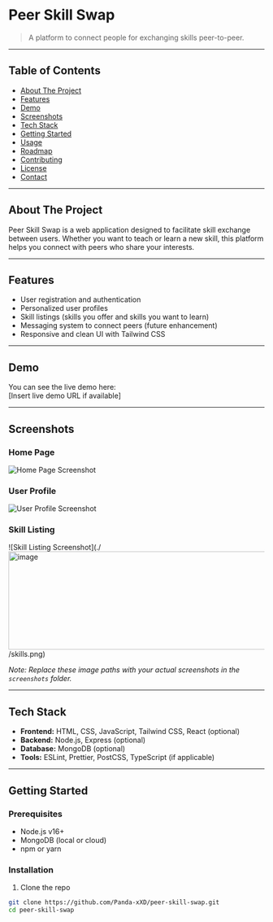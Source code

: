 # Peer Skill Swap

> A platform to connect people for exchanging skills peer-to-peer.

---

## Table of Contents
- [About The Project](#about-the-project)
- [Features](#features)
- [Demo](#demo)
- [Screenshots](#screenshots)
- [Tech Stack](#tech-stack)
- [Getting Started](#getting-started)
- [Usage](#usage)
- [Roadmap](#roadmap)
- [Contributing](#contributing)
- [License](#license)
- [Contact](#contact)

---

## About The Project

Peer Skill Swap is a web application designed to facilitate skill exchange between users. Whether you want to teach or learn a new skill, this platform helps you connect with peers who share your interests.

---

## Features

- User registration and authentication
- Personalized user profiles
- Skill listings (skills you offer and skills you want to learn)
- Messaging system to connect peers (future enhancement)
- Responsive and clean UI with Tailwind CSS

---

## Demo

You can see the live demo here:  
[Insert live demo URL if available]

---

## Screenshots

### Home Page
![Home Page Screenshot](<img width="1313" height="677" alt="image" src="https://github.com/user-attachments/assets/34d58060-6274-4952-a8ce-e012abce126f" />)

### User Profile
![User Profile Screenshot](<img width="255" height="460" alt="image" src="https://github.com/user-attachments/assets/c42e893b-bd3b-4a26-b180-478f0b320807" />
)

### Skill Listing
![Skill Listing Screenshot](./<img width="545" height="193" alt="image" src="https://github.com/user-attachments/assets/35980993-33e3-4807-ad03-ed3e1d41b059" />/skills.png)

*Note: Replace these image paths with your actual screenshots in the `screenshots` folder.*

---

## Tech Stack

- **Frontend:** HTML, CSS, JavaScript, Tailwind CSS, React (optional)
- **Backend:** Node.js, Express (optional)
- **Database:** MongoDB (optional)
- **Tools:** ESLint, Prettier, PostCSS, TypeScript (if applicable)

---

## Getting Started

### Prerequisites

- Node.js v16+
- MongoDB (local or cloud)
- npm or yarn

### Installation

1. Clone the repo

```bash
git clone https://github.com/Panda-xXD/peer-skill-swap.git
cd peer-skill-swap
